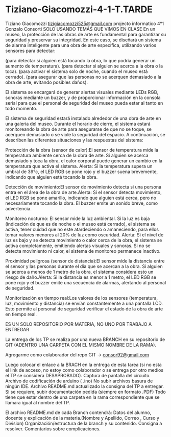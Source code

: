 # Tiziano-Giacomozzi-4-1-T.TARDE
Tiziano Giacomozzi
tizigiacomozzi525@gmail.com projecto informatico 4°1 Gonzalo Consorti
SOLO USANDO TEMAS QUE VIMOS EN CLASE
En un museo, la protección de las obras de arte es fundamental para garantizar su seguridad y preservar su integridad. En este caso, se diseñará un sistema de alarma inteligente para una obra de arte específica, utilizando varios sensores para detectar:


(para detectar si alguien está tocando la obra, lo que podría generar un aumento de temperatura).
(para detectar si alguien se acerca a la obra o la toca).
(para activar el sistema solo de noche, cuando el museo está cerrado).
(para asegurar que las personas no se acerquen demasiado a la obra de arte, evitando posibles daños).


El sistema se encargará de generar alertas visuales mediante LEDs RGB, sonoras mediante un buzzer, y de proporcionar información en la consola serial para que el personal de seguridad del museo pueda estar al tanto en todo momento.


El sistema de seguridad estará instalado alrededor de una obra de arte en una galería del museo. Durante el horario de cierre, el sistema estará monitoreando la obra de arte para asegurarse de que no se toque, se acerquen demasiado o se viole la seguridad del espacio. A continuación, se describen las diferentes situaciones y las respuestas del sistema:

Protección de la obra (sensor de calor):El sensor de temperatura mide la temperatura ambiente cerca de la obra de arte. Si alguien se acerca demasiado y toca la obra, el calor corporal puede generar un cambio en la temperatura que activa el sistema.
Alerta: Si la temperatura supera un umbral de 39°c, el LED RGB se pone rojo y el buzzer suena brevemente, indicando que alguien está tocando la obra.

Detección de movimiento:El sensor de movimiento detecta si una persona entra en el área de la obra de arte.Alerta: Si el sensor detecta movimiento, el LED RGB se pone amarillo, indicando que alguien está cerca, pero no necesariamente tocando la obra. El buzzer emite un sonido breve, como advertencia.

Monitoreo nocturno: El sensor mide la luz ambiental. Si la luz es baja (indicación de que es de noche o el museo está cerrado), el sistema se activa, tener cuidad que no este atardeciendo o amaneciendo, para ellos tomar valores menores al 20% de luz como oscuridad.
Alerta: Si el nivel de luz es bajo y se detecta movimiento o calor cerca de la obra, el sistema se activa completamente, emitiendo alertas visuales y sonoras. Si no se detecta movimiento ni calor, el sistema de monitoreo permanece inactivo.

Proximidad peligrosa (sensor de distancia):El sensor mide la distancia entre el sensor y las personas durante el dia que se acercan a la obra. Si alguien se acerca a menos de 1 metro de la obra, el sistema considera esto un riesgo de daño.Alerta: Si la distancia es menor a 1 metro, el LED RGB se pone rojo y el buzzer emite una secuencia de alarmas, alertando al personal de seguridad.

Monitorización en tiempo real:Los valores de los sensores (temperatura, luz, movimiento y distancia) se envían constantemente a una pantalla LCD. Esto permite al personal de seguridad verificar el estado de la obra de arte en tiempo real.



ES UN SOLO REPOSITORIO POR MATERIA, NO UNO POR TRABAJO A ENTREGAR


La entrega de los TP se realiza por una nueva BRANCH  en su repositorio de GIT (ADENTRO UNA CARPETA CON EL MISMO NOMBRE DE LA RAMA).

Agregarme como colaborador del repo GIT ->  consor92@gmail.com

Luego colocar el enlace a la BRACH en la entrega de esta tarea (si no esta el link de acceso, no estoy como colaborador o se entrega por otro medios el TP se considera DESAPROBADO).
Captura de pantalla del circuito.
Archivo de codificación de arduino (   .ino)
No subir archivos basura de ningún IDE.
Archivo README.md actualizado la consigna del TP a entregar.
Si se requiere, subir documentación pedida (siempre en formato .PDF)
Todo tiene que estar dentro de una carpeta en la rama correspondiente que se llamara igual al nombre del TP.

El archivo README.md de cada Branch contendrá:
Datos del alumno, docente y explicación de la materia.(Nombre y Apellido, Correo , Curso y Division)
Organización/estructura de la branch y su contenido.
Consigna a resolver.
Comentarios sobre complicaciones.
